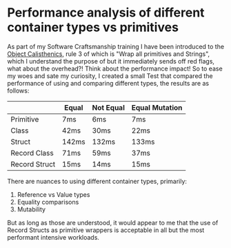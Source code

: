 # Performance analysis of different container types vs primitives
As part of my Software Craftsmanship training I have been introduced to the [Object Calisthenics](https://bolcom.github.io/student-dojo/legacy-code/DevelopersAnonymous-ObjectCalisthenics.pdf), rule 3 of which is "Wrap all primitives and Strings", which I understand the purpose of but it immediately sends off red flags, what about the overhead?! Think about the performance impact! 
So to ease my woes and sate my curiosity, I created a small Test that compared the performance of using and comparing different types, the results are as follows:

|               | Equal | Not Equal | Equal Mutation |
|---------------|-------|-----------|----------------|
| Primitive     | 7ms   | 6ms       | 7ms            |
| Class         | 42ms  | 30ms      | 22ms           |
| Struct        | 142ms | 132ms     | 133ms          |
| Record Class  | 71ms  | 59ms      | 37ms           |
| Record Struct | 15ms  | 14ms      | 15ms           |

There are nuances to using different container types, primarily:
1. Reference vs Value types
2. Equality comparisons
3. Mutability

But as long as those are understood, it would appear to me that the use of Record Structs as primitive wrappers is acceptable in all but the most performant intensive workloads.